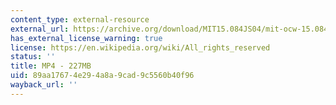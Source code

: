 ```yaml
---
content_type: external-resource
external_url: https://archive.org/download/MIT15.084JS04/mit-ocw-15.084j-freund-03may2004-220k.mp4
has_external_license_warning: true
license: https://en.wikipedia.org/wiki/All_rights_reserved
status: ''
title: MP4 - 227MB
uid: 89aa1767-4e29-4a8a-9cad-9c5560b40f96
wayback_url: ''
---
```

